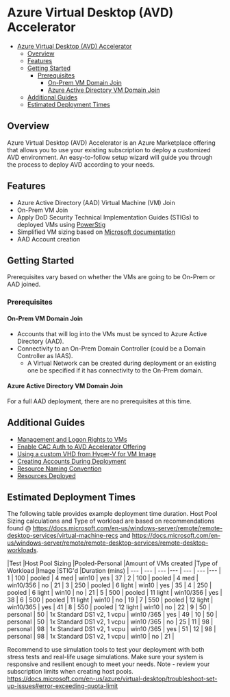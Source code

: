 # Azure Virtual Desktop (AVD) Accelerator

- [Azure Virtual Desktop (AVD) Accelerator](#azure-virtual-desktop-avd-accelerator)
  - [Overview](#overview)
  - [Features](#features)
  - [Getting Started](#getting-started)
    - [Prerequisites](#prerequisites)
      - [On-Prem VM Domain Join](#on-prem-vm-domain-join)
      - [Azure Active Directory VM Domain Join](#azure-active-directory-vm-domain-join)
  - [Additional Guides](#additional-guides)
  - [Estimated Deployment Times](#estimated-deployment-times)

## Overview

Azure Virtual Desktop (AVD) Accelerator is an Azure Marketplace offering that allows you to use your existing subscription to deploy a customized AVD environment. An easy-to-follow setup wizard will guide you through the process to deploy AVD according to your needs.

## Features

- Azure Active Directory (AAD) Virtual Machine (VM) Join
- On-Prem VM Join
- Apply DoD Security Technical Implementation Guides (STIGs) to deployed VMs using [PowerStig](https://github.com/Microsoft/PowerStig)
- Simplified VM sizing based on [Microsoft documentation](https://docs.microsoft.com/en-us/windows-server/remote/remote-desktop-services/virtual-machine-recs)
- AAD Account creation

## Getting Started

Prerequisites vary based on whether the VMs are going to be On-Prem or AAD joined.

### Prerequisites

#### On-Prem VM Domain Join

- Accounts that will log into the VMs must be synced to Azure Active Directory (AAD).
- Connectivity to an On-Prem Domain Controller (could be a Domain Controller as IAAS).
  - A Virtual Network can be created during deployment or an existing one be specified if it has connectivity to the On-Prem domain.

#### Azure Active Directory VM Domain Join

For a full AAD deployment, there are no prerequisites at this time.

## Additional Guides

- [Management and Logon Rights to VMs](articles/ManagementAndLogonRights.md)
- [Enable CAC Auth to AVD Accelerator Offering](articles/EnableCacAuth.md)
- [Using a custom VHD from Hyper-V for VM Image](articles/CustomVhd.md)
- [Creating Accounts During Deployment](articles/AccountCreation.md)
- [Resource Naming Convention](articles/NamingConvention.md)
- [Resources Deployed](articles/DeployedResources.md)

## Estimated Deployment Times

The following table provides example deployment time duration. Host Pool Sizing calculations and Type of workload are based on recommendations found @ <https://docs.microsoft.com/en-us/windows-server/remote/remote-desktop-services/virtual-machine-recs> and <https://docs.microsoft.com/en-us/windows-server/remote/remote-desktop-services/remote-desktop-workloads>. 

|Test |Host Pool Sizing |Pooled-Personal |Amount of VMs created |Type of Workload |Image |STIG'd |Duration (mins) |
--- | --- | --- |--- | --- | --- |--- |
1 | 100 | pooled | 4 med | win10 | yes | 37 |
2 | 100 | pooled | 4 med | win10/356 | no | 21 |
3 | 250 | pooled | 6 light | win10 | yes | 35 |
4 | 250 | pooled | 6 light | win10 | no | 21 |
5 | 500 | pooled | 11 light | win10/356 | yes | 38 |
6 | 500 | pooled | 11 light | win10 | no | 19 |
7 | 550 | pooled | 12 light | win10/365 | yes | 41 |
8 | 550 | pooled | 12 light | win10 | no | 22 |
9 | 50 | personal | 50 | 1x Standard DS1 v2, 1 vcpu | win10 /365 | yes | 49 |
10 | 50 | personal | 50 | 1x Standard DS1 v2, 1 vcpu | win10 /365 | no | 25 |
11 | 98 | personal | 98 | 1x Standard DS1 v2, 1 vcpu | win10 /365 | yes | 51 |
12 | 98 | personal | 98 | 1x Standard DS1 v2, 1 vcpu | win10 | no | 21 |

Recommend to use simulation tools to test your deployment with both stress tests and real-life usage simulations. Make sure your system is responsive and resilient enough to meet your needs. Note - review your subscription limits when creating host pools. <https://docs.microsoft.com/en-us/azure/virtual-desktop/troubleshoot-set-up-issues#error-exceeding-quota-limit>
